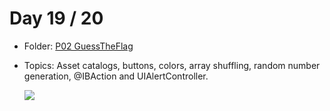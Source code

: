 # Day 19 / 20

- Folder: [P02 GuessTheFlag](https://github.com/JulesMoorhouse/100DaysOfSwift/tree/master/P02%20GuessTheFlag/GuessTheFlag)
 
- Topics: Asset catalogs, buttons, colors, array shuffling, random number generation, @IBAction and UIAlertController.
  
  <img src="../Images/day19-p02.gif"> 